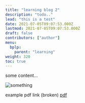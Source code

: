 ```yaml
---
title: "learning blog 2"
description: "todo.."
lead: "this is a test"
date: 2021-07-05T09:07:53.000Z
lastmod: 2021-07-05T09:07:53.000Z
draft: false
contributors: ["author"]
menu:
  bplp:
    parent: "learning"
weight: 320
toc: true
---
```


some content...

![something](/images/logo_with_title.png)

example pdf link (broken)
[pdf](/pdf/pdf.pdf)
